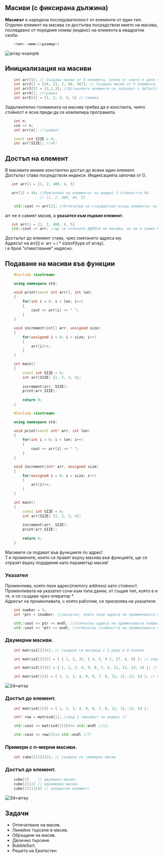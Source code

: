 ## Масиви (с фиксирана дължина)

**Масивът** е наредена последователност от елементи от един тип.
Отделен елемент на масива се достъпва посредством името на масива, последвано от поредния номер (индекс) на елемента в квадратни скоби.

```c++
    <тип> <име>[<размер>]
```
![array-example](https://simplesnippets.tech/wp-content/uploads/2018/03/array-diagram.jpg)

## Инициализация на масиви

```c++
    int arr[5]; // Създава масив от 5 елемента, всеки от които е цяло число.
    int arr2[] = {34, 21, 2, 66, 567}; // Създава масив от 5 елемента.
    int arr3[5] = {1,2,3}; //Останалите елементи се запълват с default-на стойност. 
    int arr4[]; //грешка
    int arr5[4] = {1, 2, 3, 4, 5} // грешка
```

Задължително големината на масива трябва да е константа, чиято стойност е ясна преди да се компилира програмата.

```c++
	int n;
	cin >> n;
	int arr[n]; //грешка!
```

```c++
	const int SIZE = 4;
	int arr[SIZE]; //ok!
```

## Достъп на елемент
В масивите имаме константен достъп до всеки един елемент. <br />
Достъпът става посредством индекси. Индексацията започва от 0. <br />

```c++
   int arr[] = {1, 2, 400, 4, 5}

   arr[3] = 44; //Присвоява на елементът на индекс 3 стойността 44.
                // [1, 2, 400, 44, 5]

    std::cout << arr[2]; //Отпечатва на стандартния изход елементът на индекс 2 (400)
```

arr не е самият масив, а **указател към първия елемент**.
```c++
   int arr[] = {1, 2, 400, 4, 5}
   std::cout << arr; //ще се отпечата АДРЕСА на масива, но не и самия масив.
```

Достъпът до елемент става, чрез смятането адреса му.  <br />
Адресът на arr[i] е: arr + i * sizeof(type of array).  <br />
i е брой "отмествания" надясно.  <br />

## Подаване на масиви във функции
```c++
    #include <iostream>

    using namespace std;

    void print(const int arr[], int len)
    {
	    for(int i = 0; i < len; i++)
	    {
	        cout << arr[i] << " ";
	    }
	}

	void increment(int[] arr, unsigned size)
	{
		for(unsigned i = 0; i < size; i++)
        {
			arr[i]++;
        }
	}

	int main()
	{
	    const int SIZE = 4;
	    int arr[SIZE] {1, 2, 3, 4};
    
        increment(arr, SIZE);
	    print(arr,SIZE);
    
	    return 0;
    }
```

```c++
    #include <iostream>

    using namespace std;

    void print(const int* arr, int len)
    {
	    for(int i = 0; i < len; i++)
	    {
	        cout << arr[i] << " ";
	    }
	}

	void increment(int* arr, unsigned size)
	{
		for(unsigned i = 0; i < size; i++)
        {
			arr[i]++;
        }
	}

	int main()
	{
	    const int SIZE = 4;
	    int arr[SIZE] {1, 2, 3, 4};
    
        increment(arr, SIZE);
	    print(arr,SIZE);
    
	    return 0;
    }
```

Масивите се подават във функциите по адрес!  <br />
Т.е промените, които се правят върху масива във функцията, ще се отразят върху подадения като параметър масив! <br />

### Указател

Променлива, която пази адрес(memory address) като стойност. <br />
Променливата на указател сочи към типа данни, от същия тип, която е и тя, и се създава чрез оператор *. <br />
Адресът на променливата, с която работим, се присвоява на указателя. <br />

```c++
	int number = 5;
    int *ptr = &number; //указател, който пази адреса на променливата number

    std::cout << ptr << endl; //отпечатва адреса на променливата number
    std::cout << *ptr << endl; //отпечатва стойността на променливата number (дереференция)
```

### Двумерни масиви.

```c++
	int matrix1[3][4]; // създава се матрица с 3 реда и 4 колони

	int matrix2[3][3] = { { 1, 2, 3}, { 4, 5, 6 }, {7, 8, 9} }; // изреждаме редовете

	int matrix3[3][4] = { 1, 2, 3, 4, 9, 8, 7, 6, 11, 12, 13, 14 }; // изреждаме елементите

	int matrix4[][4] = { 1, 2, 3, 4, 9, 8, 7, 6, 11, 12, 13, 14 }; // можем да изпуснем най-лявата спецификация на дължина

```
![2d=array](https://media.geeksforgeeks.org/wp-content/uploads/two-d.png)

### Достъп до елемент.

```c++
	int matrix4[][4] = { 1, 2, 3, 4, 9, 8, 7, 6, 11, 12, 13, 14 };

    int* row = matrix4[1]; //ред 1 (масивът на индекс 1)

 	std::cout << matrix4[2][0]<< std::endl //11;

 	std::cout << row[2]<< std::endl //7;
```

### Примери с n-мерни масиви.

```c++
 	int cube[3][3][3]; // създава се тримерен масив  
```
 ### Достъп до елемент.

```c++
 	cube[2]    // двумерен масив;
 	cube[2][1] // едномерен масив;
 	cube[2][1][4] // конкретен елемент;
```

![3d=array](https://media.geeksforgeeks.org/wp-content/uploads/3D-array.jpg)

## Задачи
- Отпечатване на масив.
- Линейно търсене в масив.
- Обръщане на масив.
- Двоично търсене.
- BubbleSort.
- Решето на Ератостен.